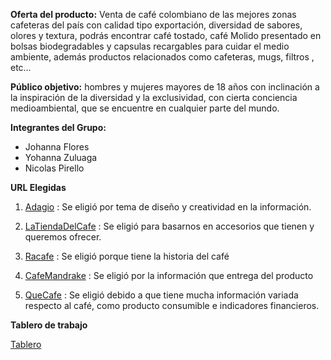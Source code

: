 **Oferta del producto:** Venta de café colombiano de las mejores zonas cafeteras del país con calidad tipo exportación, diversidad de sabores, olores y textura, podrás encontrar café tostado, café Molido presentado en bolsas biodegradables y capsulas recargables para cuidar el medio ambiente, además productos relacionados como cafeteras, mugs, filtros , etc…

**Público objetivo:** hombres y mujeres mayores de 18 años con inclinación a la inspiración de la diversidad y la exclusividad, con cierta conciencia medioambiental, que se encuentre en cualquier parte del mundo.

**Integrantes del Grupo:**
- Johanna Flores
- Yohanna Zuluaga
- Nicolas Pirello

**URL Elegidas**

1. [Adagio](https://adagio.cl/   "Adagio") : Se eligió por tema de diseño y creatividad en la información.

2. [LaTiendaDelCafe](https://latiendadelcafe.co/collections/accesorios "LaTiendaDelCafe") : Se eligió para basarnos en accesorios que tienen y queremos ofrecer.

3. [Racafe](https://racafe.com.co/es/ "Racafe") : Se eligió porque tiene la historia del café

4. [CafeMandrake](https://cafemandrake.cl/producto/typica-originario-1893/  "CafeMandrake") : Se eligió por la información que entrega del producto

5. [QueCafe](https://quecafe.info/ "QueCafe") : Se eligió debido a que tiene mucha información variada respecto al café, como producto consumible e indicadores financieros.

**Tablero de trabajo**

[Tablero](https://github.com/gruposeisdh/grupo_6_cafeMeca/projects/ "tablero")